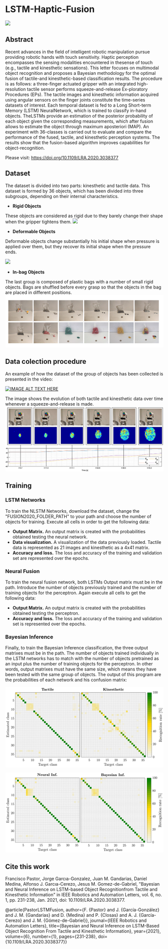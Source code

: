 # LSTM-Haptic-Fusion

![](https://komarev.com/ghpvc/?username=jmgandarias&color=blue)

## Abstract
Recent advances in the field of intelligent robotic manipulation pursue providing  robotic  hands  with  touch  sensitivity.  Haptic  perception  encompasses  the  sensing  modalities  encountered  in  thesense  of  touch  (e.g.,  tactile  and  kinesthetic  sensations).  This letter  focuses  on  multimodal  object  recognition  and  proposes a   Bayesian   methodology   for   the   optimal   fusion   of   tactile-and  kinesthetic-based  classification  results.  The  procedure  is as  follows:  a  three-finger  actuated  gripper  with  an  integrated high-resolution tactile sensor performs squeeze-and-release Ex-ploratory Procedures (EPs). The tactile images and kinesthetic information acquired using angular sensors on the finger joints constitute  the  time-series  datasets  of  interest.  Each  temporal dataset  is  fed  to  a  Long  Short-term  Memory  (LSTM)  NeuralNetwork,  which  is  trained  to  classify  in-hand  objects.  TheLSTMs   provide   an   estimation   of   the   posterior   probability of  each  object  given  the  corresponding  measurements,  which after  fusion  allows  to  estimate  the  object  through  maximum  aposteriori  (MAP).  An  experiment  with  36-classes  is  carried out  to  evaluate  and  compare  the  performance  of  the  fused, tactile,  and  kinesthetic  perception  systems.  The  results  show that the fusion-based algorithm improves capabilities for object-recognition.

Please visit:  https://doi.org/10.1109/LRA.2020.3038377

## Dataset
The dataset is divided into two parts: kinesthetic and tactile data. This dataset is formed by 36 objects, which has been divided into three subgroups, depending on their internal characteristics.

* **Rigid Objects**

These objects are considered as rigid due to they barely change their shape when the gripper tightens them.
![](Images/Rigid.png)
* **Deformable Objects**


Deformable objects change substantially his initial shape when pressure is applied over them, but they recover its initial shape when the pressure ends.

![](Images/Deformable.png)
* **In-bag Objects**

 The last group is composed of plastic bags with a number of small rigid objects. Bags are shuffled before every grasp so that the objects in the bag are placed in different positions.
![](Images/Inbag.png)

## Data colection procedure
An example of how the dataset of the group of objects has been collected is presented in the video: 


[![IMAGE ALT TEXT HERE](https://img.youtube.com/vi/P8xuYelStcA/0.jpg)](https://youtu.be/P8xuYelStcA)



The image shows the evolution of both tactile and kinesthetic data over time whenever a squeeze-and-release is made.
![](Images/figura_datos.png)
## Training ##

### LSTM Networks ###

To train the NLSTM Networks, download the dataset, change the "FUSION2020_FOLDER_PATH" to your path and choose the number of objects for training. Execute all cells in order to get the following data:

* **Output Matrix.** An output matrix is created with the probabilities obtained testing the neural network.
* **Data visualization.** A visualization of the data previously loaded. Tactile data is represented as 21 images and kinesthetic as a 4x41 matrix.
* **Accuracy and loss.** The loss and accuracy of the training and validation set are represented over the epochs.

### Neural Fusion ###
 To train the neural fusion network, both LSTMs Output matrix must be in the path. Introduce the number of objects previously trained and the number of training objects for the perceptron. Again execute all cells to get the following data: 

* **Output Matrix.** An output matrix is created with the probabilities obtained testing the perceptron.
* **Accuracy and loss.** The loss and accuracy of the training and validation set is represented over the epochs.

### Bayesian Inference ###

Finally, to train the Bayesian Inference classification, the three output matrixes must be in the path. The number of objects trained individually in the LSTM networks has to match with the number of objects pretrained as an input plus the number of training objects for the perceptron. In other words, output matrixes must have the same size, which means they have been tested with the same group of objects. The output of this program are the probabilities of each network and his confusion matrix:

![](Images/confusion_matrices_NewResults2f.png)


![](Images/confusion_matrices_NewResults1f.png)
## Cite this work

 Francisco Pastor, Jorge Garcıa-Gonzalez, Juan M. Gandarias, Daniel Medina, Alfonso J. Garcıa-Cerezo, Jesus M. Gomez-de-Gabriel, "Bayesian  and  Neural  Inference  on  LSTM-based  Object  Recognitionfrom  Tactile  and  Kinesthetic  Information"  in IEEE Robotics and Automation Letters, vol. 6, no. 1, pp. 231-238, Jan. 2021, doi: 10.1109/LRA.2020.3038377.
 
 
 @article{PastorLSTMFusion,
  author={F. {Pastor} and J. {García-González} and J. M. {Gandarias} and D. {Medina} and P. {Closas} and A. J. {García-Cerezo} and J. M. {Gómez-de-Gabriel}},
  journal={IEEE Robotics and Automation Letters}, 
  title={Bayesian and Neural Inference on LSTM-Based Object Recognition From Tactile and Kinesthetic Information}, 
  year={2021},
  volume={6},
  number={1},
  pages={231-238},
  doi={10.1109/LRA.2020.3038377}}

